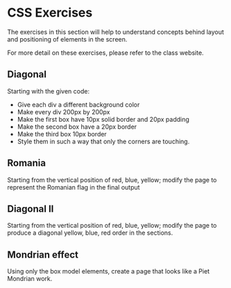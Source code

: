 # CSS Exercises

The exercises in this section will help to understand concepts behind layout and positioning of elements in the screen.

For more detail on these exercises, please refer to the class website.

## Diagonal

Starting with the given code:

- Give each div a different background color
- Make every div 200px by 200px
- Make the first box have 10px solid border and 20px padding
- Make the second box have a 20px border
- Make the third box 10px border
- Style them in such a way that only the corners are touching.

## Romania

Starting from the vertical position of red, blue, yellow; modify the page to represent the Romanian flag in the final output

## Diagonal II

Starting from the vertical position of red, blue, yellow; modify the page to produce a diagonal yellow, blue, red order in the sections.

## Mondrian effect

Using only the box model elements, create a page that looks like a Piet Mondrian work.

